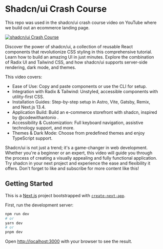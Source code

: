 # Shadcn/ui Crash Course

This repo was used in the shadcn/ui crash course video on YouTube where we build out an ecommerce landing page.

<!-- embed youtube in github readme  -->
[![shadcn/ui Crash Course](https://img.youtube.com/vi/DTGRIaAJYIo/0.jpg)](https://www.youtube.com/watch?v=DTGRIaAJYIo)

Discover the power of shadcn/ui, a collection of reusable React components that revolutionize CSS styling in this comprehensive tutorial. Learn how to build an amazing UI in just minutes. Explore the combination of Radix UI and Tailwind CSS, and how shadcn/ui supports server-side rendering, dark mode, and themes.

This video covers:

- Ease of Use: Copy and paste components or use the CLI for setup.
- Integration with Radix & Tailwind: Unstyled, accessible components with utility-first CSS.
- Installation Guides: Step-by-step setup in Astro, Vite, Gatsby, Remix, and Next.js 13.4.
- Application Build: Build an e-commerce storefront with shadcn, inspired by  @codewithantonio . 
- Accessibility & Customization: Full keyboard navigation, assistive technology support, and more.
- Themes & Dark Mode: Choose from predefined themes and enjoy TypeScript support.

Shadcn/ui is not just a trend; it's a game-changer in web development. Whether you're a beginner or an expert, this video will guide you through the process of creating a visually appealing and fully functional application. Try shadcn in your next project and experience the ease and flexibility it offers. Don't forget to like and subscribe for more content like this!

## Getting Started

This is a [Next.js](https://nextjs.org/) project bootstrapped with [`create-next-app`](https://github.com/vercel/next.js/tree/canary/packages/create-next-app).

First, run the development server:

```bash
npm run dev
# or
yarn dev
# or
pnpm dev
```

Open [http://localhost:3000](http://localhost:3000) with your browser to see the result.
